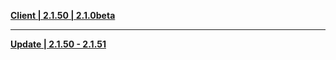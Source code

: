 **[Client | 2.1.50 | 2.1.0beta](https://autopatchcn.yuanshen.com/client_app/beta_pc/20210723_fc952a7972725708/Yuanshen_2.1.0beta.zip)**


-----

**[Update | 2.1.50 - 2.1.51](https://autopatchcn.yuanshen.com/client_app/beta_update/hk4e_cn/17/game_2.1.50_2.1.51_diff_KMTdD3HWgoJVFfN7.zip)**
